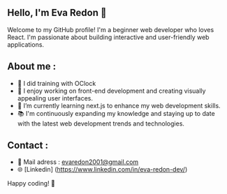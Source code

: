 ## Hello, I'm Eva Redon 👋

Welcome to my GitHub profile! I'm a beginner web developer who loves React. I'm passionate about building interactive and user-friendly web applications.

## About me :

- 💼 I did training with OClock
- 🔭 I enjoy working on front-end development and creating visually appealing user interfaces.
- 🌱 I’m currently learning next.js to enhance my web development skills.
- 📚 I'm continuously expanding my knowledge and staying up to date with the latest web development trends and technologies.

## Contact :

- 📧 Mail adress : evaredon2001@gmail.com
- 🌐 [Linkedin] (https://www.linkedin.com/in/eva-redon-dev/)


Happy coding! 🌻
